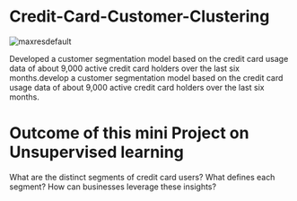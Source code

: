 # Credit-Card-Customer-Clustering

![maxresdefault](https://github.com/danish1341/Credit-Card-Customer-Clustering/assets/167858464/8a3bba2a-6471-4f34-9ae4-8858034693d6)

Developed a customer segmentation model based on the credit card usage data of about 9,000 active credit card holders over the last six months.develop a customer segmentation model based on the credit card usage data of about 9,000 active credit card holders over the last six months. 

# Outcome of this mini Project on Unsupervised learning
What are the distinct segments of credit card users?
What defines each segment?
How can businesses leverage these insights?
